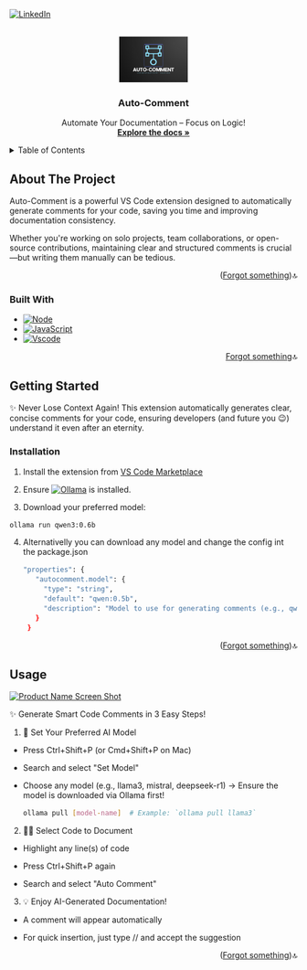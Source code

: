 <!-- Improved compatibility of Forgot something link: See: https://github.com/othneildrew/Best-README-Template/pull/73 -->
<a id="readme-top"></a>
<!--
*** Thanks for checking out the Best-README-Template. If you have a suggestion
*** that would make this better, please fork the repo and create a pull request
*** or simply open an issue with the tag "enhancement".
*** Don't forget to give the project a star!
*** Thanks again! Now go create something AMAZING! :D
-->



<!-- PROJECT SHIELDS -->
<!--
*** I'm using markdown "reference style" links for readability.
*** Reference links are enclosed in brackets [ ] instead of parentheses ( ).
*** See the bottom of this document for the declaration of the reference variables
*** for contributors-url, forks-url, etc. This is an optional, concise syntax you may use.
*** https://www.markdownguide.org/basic-syntax/#reference-style-links
-->
<!-- [![Contributors][contributors-shield]][contributors-url]
[![Forks][forks-shield]][forks-url]
[![Stargazers][stars-shield]][stars-url]
[![Issues][issues-shield]][issues-url]
[![project_license][license-shield]][license-url] -->

[![LinkedIn][linkedin-shield]][linkedin-url]



<!-- PROJECT LOGO -->
<br />
<div align="center">
  <a href="https://github.com/idkmanan/Auto-Comment">
    <img src="images/autocomment.png" alt="Logo" width="120" height="80">
  </a>

  <h3 align="center">Auto-Comment</h3>

  <p align="center">
    Automate Your Documentation – Focus on Logic!
    <br />
    <a href="https://github.com/idkmanan/Auto-Comment"><strong>Explore the docs »</strong></a>
    <br />
  </p>
</div>

<!-- TABLE OF CONTENTS -->
<details>
  <summary>Table of Contents</summary>
  <ol>
    <li>
      <a href="#about-the-project">About The Project</a>
      <ul>
        <li><a href="#built-with">Built With</a></li>
      </ul>
    </li>
    <li>
      <a href="#getting-started">Getting Started</a>
      <ul>
        <li><a href="#installation">Installation</a></li>
      </ul>
    </li>
    <li><a href="#usage">Usage</a></li>
  </ol>
</details>



<!-- ABOUT THE PROJECT -->
## About The Project

Auto-Comment is a powerful VS Code extension designed to automatically generate comments for your code, saving you time and improving documentation consistency.

Whether you're working on solo projects, team collaborations, or open-source contributions, maintaining clear and structured comments is crucial—but writing them manually can be tedious.

<p align="right">(<a href="#readme-top">Forgot something</a>)🔝</p>



### Built With

* [![Node][Node.js]][Node-url]
* [![JavaScript][javascr.js]][javascr-url]
* [![Vscode][Vscode.js]][Vscode-url]

<p align="right"><a href="#readme-top">Forgot something</a>🔝</p>



<!-- GETTING STARTED -->
## Getting Started

✨ Never Lose Context Again! This extension automatically generates clear, concise comments for your code, ensuring developers (and future you 😉) understand it even after an eternity.


### Installation

1. Install the extension from [VS Code Marketplace](#)

2. Ensure [![Ollama][Ollama.io]][Ollama-url] is installed.

3.  Download your preferred model:
   ```sh
   ollama run qwen3:0.6b
   ```
4. Alternativelly you can download any model and change the config int the package.json
   ```sh
   "properties": {
      "autocomment.model": {
        "type": "string",
        "default": "qwen:0.5b",
        "description": "Model to use for generating comments (e.g., qwen:0.5b, deepseek-r1:latest, wizardlm2:latest, qwen3:0.6b)"
      }
    }
    ```

<p align="right">(<a href="#readme-top">Forgot something</a>)🔝</p>



<!-- USAGE EXAMPLES -->
## Usage

[![Product Name Screen Shot][product-screenshot]](https://example.com)

✨ Generate Smart Code Comments in 3 Easy Steps!

1. 📌 Set Your Preferred AI Model

* Press Ctrl+Shift+P (or Cmd+Shift+P on Mac)

* Search and select "Set Model"

* Choose any model (e.g., llama3, mistral, deepseek-r1)
    → Ensure the model is downloaded via Ollama first!
    ```sh
    ollama pull [model-name]  # Example: `ollama pull llama3`
    ```

2. 👩‍💻 Select Code to Document

* Highlight any line(s) of code

* Press Ctrl+Shift+P again

* Search and select "Auto Comment"

3. 💡 Enjoy AI-Generated Documentation!

* A comment will appear automatically

* For quick insertion, just type // and accept the suggestion

<p align="right">(<a href="#readme-top">Forgot something</a>)🔝</p>

<!-- MARKDOWN LINKS & IMAGES -->
<!-- https://www.markdownguide.org/basic-syntax/#reference-style-links -->
[linkedin-shield]: https://img.shields.io/badge/-LinkedIn-black.svg?style=for-the-badge&logo=linkedin&colorB=555
[linkedin-url]: https://www.linkedin.com/in/manan-agg005/
[product-screenshot]: images/auto-comment.gif
[Node.js]: https://img.shields.io/badge/Node.js-339933?style=for-the-badge&logo=nodedotjs&logoColor=white
[Node-url]: https://nodejs.org/
[javascr.js]: https://img.shields.io/badge/JavaScript-F7DF1E?style=for-the-badge&logo=javascript&logoColor=black
[javascr-url]: https://developer.mozilla.org/en-US/docs/Web/JavaScript
[Vscode.js]: https://img.shields.io/badge/VS_Code-007ACC?style=for-the-badge&logo=visualstudiocode&logoColor=white
[Vscode-url]: https://code.visualstudio.com/api
[Ollama.io]: https://img.shields.io/badge/Ollama-7C4DFF?style=for-the-badge&logo=ollama&logoColor=white
[Ollama-url]: https://ollama.com/download